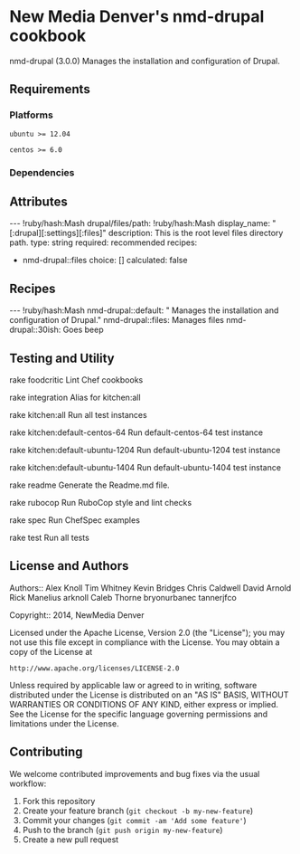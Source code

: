 
New Media Denver's nmd-drupal cookbook
=============================

nmd-drupal (3.0.0)  Manages the installation and configuration of Drupal.



Requirements
------------

### Platforms

`ubuntu >= 12.04`

`centos >= 6.0`

### Dependencies


Attributes
----------

--- !ruby/hash:Mash
drupal/files/path: !ruby/hash:Mash
  display_name: "[:drupal][:settings][:files]"
  description: This is the root level files directory path.
  type: string
  required: recommended
  recipes:
  - nmd-drupal::files
  choice: []
  calculated: false

Recipes
-------

--- !ruby/hash:Mash
nmd-drupal::default: " Manages the installation and configuration of Drupal."
nmd-drupal::files: Manages files
nmd-drupal::30ish: Goes beep


Testing and Utility
-------

rake foodcritic
    Lint Chef cookbooks

rake integration
    Alias for kitchen:all

rake kitchen:all
    Run all test instances

rake kitchen:default-centos-64
    Run default-centos-64 test instance

rake kitchen:default-ubuntu-1204
    Run default-ubuntu-1204 test instance

rake kitchen:default-ubuntu-1404
    Run default-ubuntu-1404 test instance

rake readme
    Generate the Readme.md file.

rake rubocop
    Run RuboCop style and lint checks

rake spec
    Run ChefSpec examples

rake test
    Run all tests



License and Authors
------------------

Authors:: 
  Alex Knoll
  Tim Whitney
  Kevin Bridges
  Chris Caldwell
  David Arnold
  Rick Manelius
  arknoll
  Caleb Thorne
  bryonurbanec
  tannerjfco


Copyright:: 2014, NewMedia Denver

Licensed under the Apache License, Version 2.0 (the "License");
you may not use this file except in compliance with the License.
You may obtain a copy of the License at

    http://www.apache.org/licenses/LICENSE-2.0

Unless required by applicable law or agreed to in writing, software
distributed under the License is distributed on an "AS IS" BASIS,
WITHOUT WARRANTIES OR CONDITIONS OF ANY KIND, either express or implied.
See the License for the specific language governing permissions and
limitations under the License.

Contributing
------------

We welcome contributed improvements and bug fixes via the usual workflow:

1. Fork this repository
2. Create your feature branch (`git checkout -b my-new-feature`)
3. Commit your changes (`git commit -am 'Add some feature'`)
4. Push to the branch (`git push origin my-new-feature`)
5. Create a new pull request

